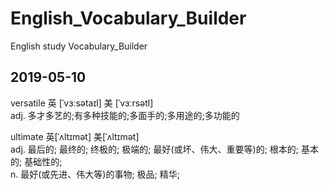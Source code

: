 # English_Vocabulary_Builder
English study Vocabulary_Builder

## 2019-05-10  

versatile
英 [ˈvɜːsətaɪl]   美 [ˈvɜːrsətl]  
adj.
多才多艺的;有多种技能的;多面手的;多用途的;多功能的


ultimate	英[ˈʌltɪmət]
美[ˈʌltɪmət]  
adj.	最后的; 最终的; 终极的; 极端的; 最好(或坏、伟大、重要等)的; 根本的; 基本的; 基础性的;  
n.	最好(或先进、伟大等)的事物; 极品; 精华;

